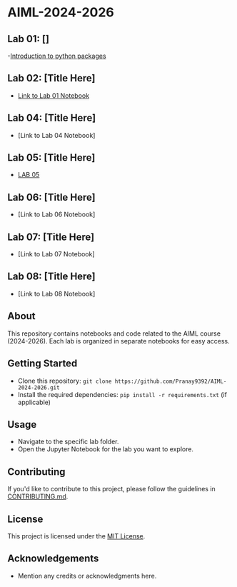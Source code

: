 # AIML-2024-2026
## Lab 01: []
-[Introduction to python packages](https://github.com/Pranay9392/AIML-2024-2026/blob/main/AIML_A1.ipynb)

## Lab 02: [Title Here]
- [Link to Lab 01 Notebook](https://github.com/Pranay9392/AIML-2024-2026/blob/main/ai_ml_class_jan_31_tic_toe.ipynb)


## Lab 04: [Title Here]
- [Link to Lab 04 Notebook]

## Lab 05: [Title Here]
- [LAB 05](https://github.com/Pranay9392/AIML-2024-2026/blob/main/AIML_LAB_05.ipynb)

## Lab 06: [Title Here]
- [Link to Lab 06 Notebook]

## Lab 07: [Title Here]
- [Link to Lab 07 Notebook]

## Lab 08: [Title Here]
- [Link to Lab 08 Notebook]

## About
This repository contains notebooks and code related to the AIML course (2024-2026). Each lab is organized in separate notebooks for easy access.

## Getting Started
- Clone this repository: `git clone https://github.com/Pranay9392/AIML-2024-2026.git`
- Install the required dependencies: `pip install -r requirements.txt` (if applicable)

## Usage
- Navigate to the specific lab folder.
- Open the Jupyter Notebook for the lab you want to explore.

## Contributing
If you'd like to contribute to this project, please follow the guidelines in [CONTRIBUTING.md](CONTRIBUTING.md).

## License
This project is licensed under the [MIT License](LICENSE).

## Acknowledgements
- Mention any credits or acknowledgments here.

